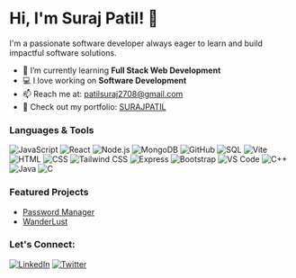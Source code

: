 # Hi, I'm Suraj Patil! 👋
I'm a passionate software developer always eager to learn and build impactful software solutions.

- 🌱 I’m currently learning **Full Stack Web Development**
- 💻 I love working on **Software Development**
- 📫 Reach me at: [patilsuraj2708@gmail.com](mailto:patilsuraj2708@gmail.com)
- 🚀 Check out my portfolio: [SURAJPATIL](https://surajpatil-08.netlify.app/)


### Languages & Tools
![JavaScript](https://img.shields.io/badge/-JavaScript-F7DF1E?logo=javascript&logoColor=black&style=flat)
![React](https://img.shields.io/badge/-React-61DAFB?logo=react&logoColor=white&style=flat)
![Node.js](https://img.shields.io/badge/-Node.js-339933?logo=node.js&logoColor=white&style=flat)
![MongoDB](https://img.shields.io/badge/-MongoDB-47A248?logo=mongodb&logoColor=white&style=flat)
![GitHub](https://img.shields.io/badge/-GitHub-181717?logo=github&logoColor=white&style=flat)
![SQL](https://img.shields.io/badge/-SQL-4479A1?logo=MySQL&logoColor=white&style=flat)
![Vite](https://img.shields.io/badge/-Vite-646CFF?logo=vite&logoColor=white&style=flat)
![HTML](https://img.shields.io/badge/-HTML-E34F26?logo=html5&logoColor=white&style=flat)
![CSS](https://img.shields.io/badge/-CSS-1572B6?logo=css3&logoColor=white&style=flat)
![Tailwind CSS](https://img.shields.io/badge/-Tailwind%20CSS-06B6D4?logo=tailwind-css&logoColor=white&style=flat)
![Express](https://img.shields.io/badge/-Express-000000?logo=express&logoColor=white&style=flat)
![Bootstrap](https://img.shields.io/badge/-Bootstrap-7952B3?logo=bootstrap&logoColor=white&style=flat)
![VS Code](https://img.shields.io/badge/-VS%20Code-007ACC?logo=visual-studio-code&logoColor=white&style=flat)
![C++](https://img.shields.io/badge/-C++-00599C?logo=c%2B%2B&logoColor=white&style=flat)
![Java](https://img.shields.io/badge/-Java-007396?logo=java&logoColor=white&style=flat)
![C](https://img.shields.io/badge/-C-A8B9CC?logo=c&logoColor=white&style=flat)



### Featured Projects
- [Password Manager](https://github.com/SURAJ0827/Password-Manager)
- [WanderLust](https://wanderlust-os2h.onrender.com/listings)



### Let's Connect:
[![LinkedIn](https://img.shields.io/badge/-LinkedIn-blue?logo=linkedin&style=flat-square)](https://www.linkedin.com/in/suraj0827/)
[![Twitter](https://img.shields.io/badge/-Twitter-1DA1F2?logo=twitter&style=flat-square)](https://x.com/X_Suraj08)
